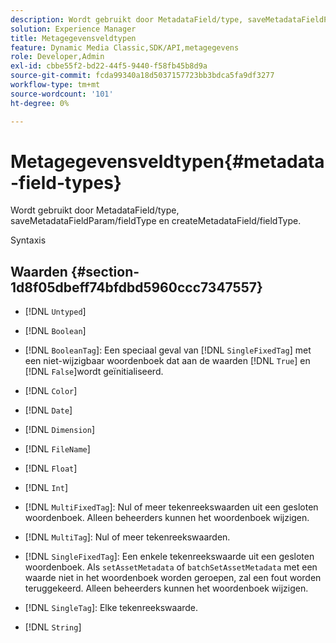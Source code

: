 ```yaml
---
description: Wordt gebruikt door MetadataField/type, saveMetadataFieldParam/fieldType en createMetadataField/fieldType.
solution: Experience Manager
title: Metagegevensveldtypen
feature: Dynamic Media Classic,SDK/API,metagegevens
role: Developer,Admin
exl-id: cbbe55f2-bd22-44f5-9440-f58fb45b8d9a
source-git-commit: fcda99340a18d5037157723bb3bdca5fa9df3277
workflow-type: tm+mt
source-wordcount: '101'
ht-degree: 0%

---
```


# Metagegevensveldtypen{#metadata-field-types}

Wordt gebruikt door MetadataField/type, saveMetadataFieldParam/fieldType en createMetadataField/fieldType.

Syntaxis

## Waarden {#section-1d8f05dbeff74bfdbd5960ccc7347557}

* [!DNL `Untyped`]
* [!DNL `Boolean`]
* [!DNL `BooleanTag`]: Een speciaal geval van  [!DNL `SingleFixedTag`] met een niet-wijzigbaar woordenboek dat aan de waarden  [!DNL `True`] en  [!DNL `False`]wordt geïnitialiseerd.

* [!DNL `Color`]
* [!DNL `Date`]
* [!DNL `Dimension`]
* [!DNL `FileName`]
* [!DNL `Float`]
* [!DNL `Int`]
* [!DNL `MultiFixedTag`]: Nul of meer tekenreekswaarden uit een gesloten woordenboek. Alleen beheerders kunnen het woordenboek wijzigen.
* [!DNL `MultiTag`]: Nul of meer tekenreekswaarden.
* [!DNL `SingleFixedTag`]: Een enkele tekenreekswaarde uit een gesloten woordenboek. Als `setAssetMetadata` of `batchSetAssetMetadata` met een waarde niet in het woordenboek worden geroepen, zal een fout worden teruggekeerd. Alleen beheerders kunnen het woordenboek wijzigen.

* [!DNL `SingleTag`]: Elke tekenreekswaarde.
* [!DNL `String`]
